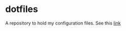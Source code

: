 # dotfiles
A repository to hold my configuration files.
See this [link](http://brandon.invergo.net/news/2012-05-26-using-gnu-stow-to-manage-your-dotfiles.html)

